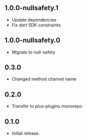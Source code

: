 ## 1.0.0-nullsafety.1

- Update dependencies
- Fix dart SDK constraints

## 1.0.0-nullsafety.0

- Migrate to null-safety

## 0.3.0

- Changed method channel name

## 0.2.0

- Transfer to plus-plugins monorepo

## 0.1.0

- Initial release.
